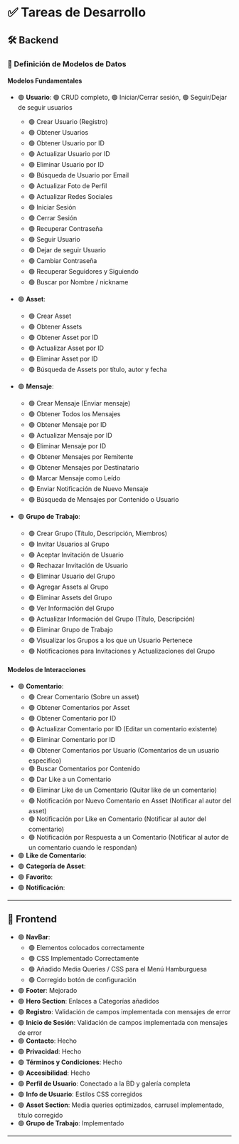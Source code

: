 # ✅ Tareas de Desarrollo  

## 🛠 Backend  

### 📌 Definición de Modelos de Datos  

#### **Modelos Fundamentales**  
- 🟢 **Usuario**: 🟢 CRUD completo, 🟢 Iniciar/Cerrar sesión, 🟢 Seguir/Dejar de seguir usuarios  
    - 🟢 Crear Usuario (Registro) 
    - 🟢 Obtener Usuarios
    - 🟢 Obtener Usuario por ID
    - 🟢 Actualizar Usuario por ID   
    - 🟢 Eliminar Usuario por ID   
    - 🟢 Búsqueda de Usuario por Email
    - 🟢 Actualizar Foto de Perfil
    - 🟢 Actualizar Redes Sociales
    - 🟢 Iniciar Sesión
    - 🟢 Cerrar Sesión
    - 🟢 Recuperar Contraseña
    - 🟢 Seguir Usuario
    - 🟢 Dejar de seguir Usuario
    - 🟢 Cambiar Contraseña
    - 🟢 Recuperar Seguidores y Siguiendo
    - 🟢 Buscar por Nombre / nickname
- 🟢 **Asset**:  
    - 🟢 Crear Asset 
    - 🟢 Obtener Assets
    - 🟢 Obtener Asset por ID
    - 🟢 Actualizar Asset por ID   
    - 🟢 Eliminar Asset por ID   
    - 🟢 Búsqueda de Assets por título, autor y fecha   
- 🟢 **Mensaje**:  
    - 🟢 Crear Mensaje (Enviar mensaje)
    - 🟢 Obtener Todos los Mensajes
    - 🟢 Obtener Mensaje por ID
    - 🟢 Actualizar Mensaje por ID
    - 🟢 Eliminar Mensaje por ID
    - 🟢 Obtener Mensajes por Remitente
    - 🟢 Obtener Mensajes por Destinatario
    - 🟢 Marcar Mensaje como Leído
    - 🟢 Enviar Notificación de Nuevo Mensaje
    - 🟢 Búsqueda de Mensajes por Contenido o Usuario

- 🟢 **Grupo de Trabajo**:  
    - 🟢 Crear Grupo (Título, Descripción, Miembros)
    - 🟢 Invitar Usuarios al Grupo
    - 🟢 Aceptar Invitación de Usuario
    - 🟢 Rechazar Invitación de Usuario
    - 🟢 Eliminar Usuario del Grupo
    - 🟢 Agregar Assets al Grupo
    - 🟢 Eliminar Assets del Grupo
    - 🟢 Ver Información del Grupo
    - 🟢 Actualizar Información del Grupo (Título, Descripción)
    - 🟢 Eliminar Grupo de Trabajo
    - 🟢 Visualizar los Grupos a los que un Usuario Pertenece
    - 🟢 Notificaciones para Invitaciones y Actualizaciones del Grupo

#### **Modelos de Interacciones**  
- 🟢 **Comentario**:  
    - 🟢 Crear Comentario (Sobre un asset)
    - 🟢 Obtener Comentarios por Asset
    - 🟢 Obtener Comentario por ID
    - 🟢 Actualizar Comentario por ID (Editar un comentario existente)
    - 🟢 Eliminar Comentario por ID
    - 🟢 Obtener Comentarios por Usuario (Comentarios de un usuario específico)
    - 🟢 Buscar Comentarios por Contenido
    - 🟢 Dar Like a un Comentario
    - 🟢 Eliminar Like de un Comentario (Quitar like de un comentario)
    - 🟢 Notificación por Nuevo Comentario en Asset (Notificar al autor del asset)
    - 🟢 Notificación por Like en Comentario (Notificar al autor del comentario)
    - 🟢 Notificación por Respuesta a un Comentario (Notificar al autor de un comentario cuando le respondan)
- 🟢 **Like de Comentario**:  
- 🟢 **Categoría de Asset**:  
- 🟢 **Favorito**:  
- 🟢 **Notificación**:  

---

## 🎨 Frontend  

- 🟢 **NavBar**:
    - 🟢 Elementos colocados correctamente
    - 🟢 CSS Implementado Correctamente
    - 🟢 Añadido Media Queries / CSS para el Menú Hamburguesa
    - 🟢 Corregido botón de configuración
- 🟢 **Footer**: Mejorado  
- 🟢 **Hero Section**: Enlaces a Categorías añadidos
- 🟢 **Registro**: Validación de campos implementada con mensajes de error  
- 🟢 **Inicio de Sesión**: Validación de campos implementada con mensajes de error  
- 🟢 **Contacto**: Hecho  
- 🟢 **Privacidad**: Hecho  
- 🟢 **Términos y Condiciones**: Hecho  
- 🟢 **Accesibilidad**: Hecho  
- 🟢 **Perfil de Usuario**: Conectado a la BD y galería completa  
- 🟢 **Info de Usuario**: Estilos CSS corregidos  
- 🟢 **Asset Section**: Media queries optimizados, carrusel implementado, título corregido  
- 🟢 **Grupo de Trabajo**: Implementado  

---
